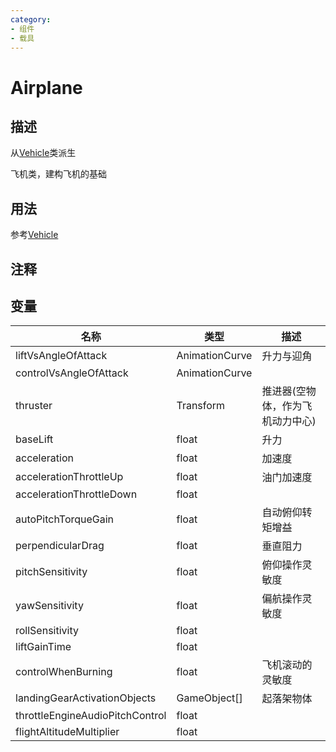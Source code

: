 ```yaml
---
category: 
- 组件
- 载具
---
```

# Airplane
## 描述
从[Vehicle](./Vehicle.md)类派生

飞机类，建构飞机的基础
## 用法
参考[Vehicle](./Vehicle.md)

## 注释

## 变量
| 名称 | 类型 | 描述 |
| ----------- | ----------- | ----------- |
| liftVsAngleOfAttack | AnimationCurve | 升力与迎角 |  
| controlVsAngleOfAttack | AnimationCurve |  |  
| thruster | Transform | 推进器(空物体，作为飞机动力中心) |  
| baseLift  | float | 升力 |  
| acceleration  | float | 加速度 |  
| accelerationThrottleUp  | float | 油门加速度 |  
| accelerationThrottleDown  | float |  |  
| autoPitchTorqueGain  | float | 自动俯仰转矩增益 |  
| perpendicularDrag  | float | 垂直阻力 |  
| pitchSensitivity  | float | 俯仰操作灵敏度 |  
| yawSensitivity  | float | 偏航操作灵敏度 |  
| rollSensitivity  | float |  |  
| liftGainTime  | float |  |  
| controlWhenBurning  | float | 飞机滚动的灵敏度 |  
| landingGearActivationObjects | GameObject[] | 起落架物体 |  
| throttleEngineAudioPitchControl  | float |  |  
| flightAltitudeMultiplier  | float |  |  

